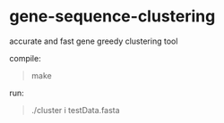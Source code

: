 # gene-sequence-clustering
accurate and fast gene greedy clustering tool

compile:
> make

run:
> ./cluster i testData.fasta
